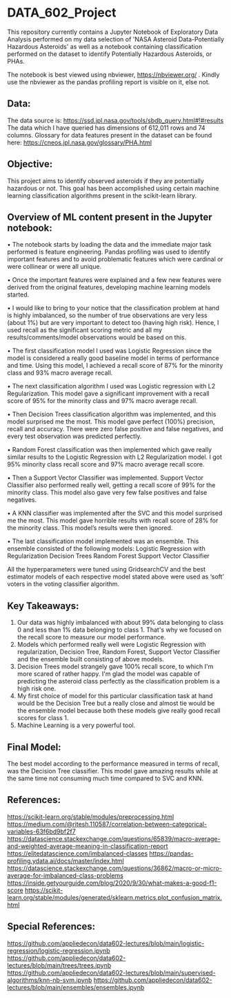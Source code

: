 # DATA_602_Project

This repository currently contains a Jupyter Notebook of Exploratory Data Analysis performed on my data selection of 'NASA Asteroid Data-Potentially Hazardous Asteroids' as well as a notebook containing classification performed on the dataset to identify Potentially Hazardous Asteroids, or PHAs.


The notebook is best viewed using nbviewer, https://nbviewer.org/ . Kindly use the nbviewer as the pandas profiling report is visible on it, else not.



## Data:
The data source is: https://ssd.jpl.nasa.gov/tools/sbdb_query.html#!#results 
The data which I have queried has dimensions of 612,011 rows and 74 columns.
Glossary for data features present in the dataset can be found here: https://cneos.jpl.nasa.gov/glossary/PHA.html 


## Objective:
This project aims to identify observed asteroids if they are potentially hazardous or not. This goal has been accomplished using certain machine learning classification algorithms present in the scikit-learn library.


## Overview of ML content present in the Jupyter notebook:
•	The notebook starts by loading the data and the immediate major task performed is feature engineering. Pandas profiling was used to identify important features and to avoid problematic features which were cardinal or were collinear or were all unique.

•	Once the important features were explained and a few new features were derived from the original features, developing machine learning models started.

•	I would like to bring to your notice that the classification problem at hand is highly imbalanced, so the number of true observations are very less (about 1%) but are very important to detect too (having high risk). Hence, I used recall as the significant scoring metric and all my results/comments/model observations would be based on this.

•	The first classification model I used was Logistic Regression since the model is considered a really good baseline model in terms of performance and time. Using this model, I achieved a recall score of 87% for the minority class and 93% macro average recall.

•	The next classification algorithm I used was Logistic regression with L2 Regularization. This model gave a significant improvement with a recall score of 95% for the minority class and 97% macro average recall.

•	Then Decision Trees classification algorithm was implemented, and this model surprised me the most. This model gave perfect (100%)  precision, recall and accuracy. There were zero false positive and false negatives, and every test observation was predicted perfectly.

•	Random Forest classification was then implemented which gave really similar results to the Logistic Regression with L2 Regularization model. I got 95% minority class recall score and 97% macro average recall score.

•	Then a Support Vector Classifier was implemented. Support Vector Classifier also performed really well, getting a recall score of 99% for the minority class. This model also gave very few false positives and false negatives.

•	A KNN classifier was implemented after the SVC and this model surprised me the most. This model gave horrible results with recall score of 28% for the minority class. This model’s results were then ignored.

•	The last classification model implemented was an ensemble. This ensemble consisted of the following models:
    Logistic Regression with Regularization
    Decision Trees
    Random Forest
    Support Vector Classifier
    
All the hyperparameters were tuned using GridsearchCV and the best estimator models of each respective model stated above were used as ‘soft’ voters in the voting classifier algorithm.


## Key Takeaways:
1. Our data was highly imbalanced with about 99% data belonging to class 0 and less than 1% data belonging to class 1. That's why we focused on the recall score to measure our model performance.
2. Models which performed really well were Logistic Regression with regularization, Decision Tree, Random Forest, Support Vector Classifier and the ensemble built consisting of above models.
3. Decision Trees model strangely gave 100% recall score, to which I'm more scared of rather happy. I'm glad the model was capable of predicting the asteroid class perfectly as the classification problem is a high risk one.
4. My first choice of model for this particular classification task at hand would be the Decision Tree but a really close and almost tie would be the ensemble model because both these models give really good recall scores for class 1.
5. Machine Learning is a very powerful tool.


## Final Model:
The best model according to the performance measured in terms of recall, was the Decision Tree classifier. This model gave amazing results while at the same time not consuming much time compared to SVC and KNN.



## References:
https://scikit-learn.org/stable/modules/preprocessing.html
https://medium.com/@ritesh.110587/correlation-between-categorical-variables-63f6bd9bf2f7
https://datascience.stackexchange.com/questions/65839/macro-average-and-weighted-average-meaning-in-classification-report
https://elitedatascience.com/imbalanced-classes
https://pandas-profiling.ydata.ai/docs/master/index.html
https://datascience.stackexchange.com/questions/36862/macro-or-micro-average-for-imbalanced-class-problems
https://inside.getyourguide.com/blog/2020/9/30/what-makes-a-good-f1-score
https://scikit-learn.org/stable/modules/generated/sklearn.metrics.plot_confusion_matrix.html

## Special References:
https://github.com/appliedecon/data602-lectures/blob/main/logistic-regression/logistic-regression.ipynb
https://github.com/appliedecon/data602-lectures/blob/main/trees/trees.ipynb
https://github.com/appliedecon/data602-lectures/blob/main/supervised-algorithms/knn-nb-svm.ipynb
https://github.com/appliedecon/data602-lectures/blob/main/ensembles/ensembles.ipynb
